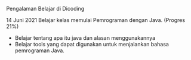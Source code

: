 Pengalaman Belajar di Dicoding

14 Juni 2021
Belajar kelas memulai Pemrograman dengan Java. (Progres 21%)
* Belajar tentang apa itu java dan alasan menggunakannya
* Belajar tools yang dapat digunakan untuk menjalankan bahasa pemrograman Java.
